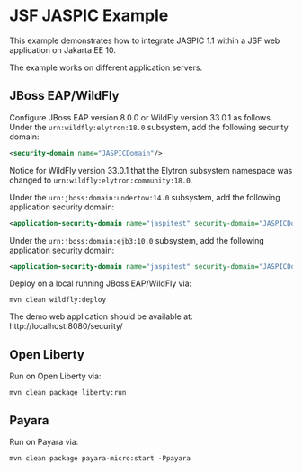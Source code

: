 # JSF JASPIC Example

This example demonstrates how to integrate JASPIC 1.1 within a JSF web application on Jakarta EE 10.

The example works on different application servers.


## JBoss EAP/WildFly

Configure JBoss EAP version 8.0.0 or WildFly version 33.0.1 as follows.
Under the `urn:wildfly:elytron:18.0` subsystem, add the following security domain:
```xml
<security-domain name="JASPICDomain"/>
```
Notice for WildFly version 33.0.1 that the Elytron subsystem namespace was changed to `urn:wildfly:elytron:community:18.0`.

Under the `urn:jboss:domain:undertow:14.0` subsystem, add the following application security domain:
```xml
<application-security-domain name="jaspitest" security-domain="JASPICDomain" integrated-jaspi="false"/>
```

Under the `urn:jboss:domain:ejb3:10.0` subsystem, add the following application security domain:
```xml
<application-security-domain name="jaspitest" security-domain="JASPICDomain"/>
```

Deploy on a local running JBoss EAP/WildFly via:
```
mvn clean wildfly:deploy
```

The demo web application should be available at: http://localhost:8080/security/


## Open Liberty

Run on Open Liberty via:
```
mvn clean package liberty:run
```


## Payara

Run on Payara via:
```
mvn clean package payara-micro:start -Ppayara
```
